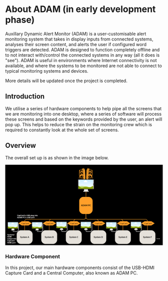 # About ADAM (in early development phase)
Auxillary Dynamic Alert Monitor (ADAM) is a user-customisable alert monitoring system that takes in display inputs from connected systems, analyses their screen content, and alerts the user if configured word triggers are detected. ADAM is designed to function completely offline and to not interact with/control the connected systems in any way (all it does is "see"). ADAM is useful in environments where Internet connectivity is not available, and where the systems to be monitored are not able to connect to typical monitoring systems and devices.

More details will be updated once the project is completed.

## Introduction
We utilise a series of hardware components to help pipe all the screens that we are monitoring into one desktop, where a series of software 
will process these screens and based on the keywords provided by the user, an alert will pop up. This helps to reduce the strain on the monitoring crew which is required to constantly look at the whole set of screens.

## Overview
The overall set up is as shown in the image below.

![Overview](./Images/Overall.png)

### Hardware Component
In this project, our main hardware components consist of the USB-HDMI Capture Card and a Central Computer, also known as ADAM PC.
